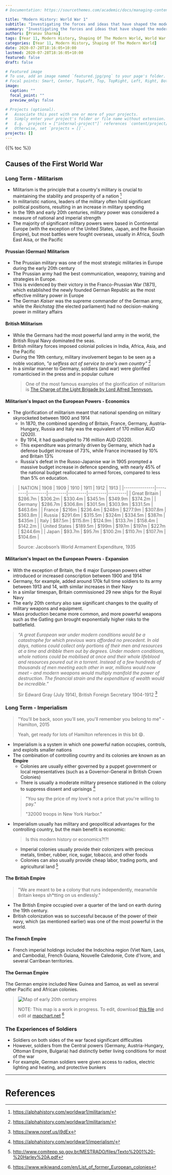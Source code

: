 ```yaml
---
# Documentation: https://sourcethemes.com/academic/docs/managing-content/

title: "Modern History: World War 1"
subtitle: "Investigating the forces and ideas that have shaped the modern world."
summary: "Investigating the forces and ideas that have shaped the modern world."
authors: [Pranav Sharma]
tags: [Year 11, Modern History, Shaping Of The Modern World, World War 1]
categories: [Year 11, Modern History, Shaping Of The Modern World]
date: 2020-07-28T18:16:05+10:00
lastmod: 2020-07-28T18:16:05+10:00
featured: false
draft: false

# Featured image
# To use, add an image named `featured.jpg/png` to your page's folder.
# Focal points: Smart, Center, TopLeft, Top, TopRight, Left, Right, BottomLeft, Bottom, BottomRight.
image:
  caption: ""
  focal_point: ""
  preview_only: false

# Projects (optional).
#   Associate this post with one or more of your projects.
#   Simply enter your project's folder or file name without extension.
#   E.g. `projects = ["internal-project"]` references `content/project/deep-learning/index.md`.
#   Otherwise, set `projects = []`.
projects: []
---
```


{{% toc %}}

<!-- Start Content below this line -->
## Causes of the First World War

### Long Term - Militarism
- Militarism is the principle that a country's military is crucial to maintaining the stability and prosperity of a nation [^1]
- In militaristic nations, leaders of the military often hold significant political positions, resulting in an increase in military spending
- In the 19th and early 20th centuries, military power was considered a measure of national and imperial strength
- The majority of significant military powers were based in Continental Europe (with the exception of the United States, Japan, and the Russian Empire), but most battles were fought overseas, usually in Africa, South East Aisa, or the Pacific
#### Prussian (German) Militarism
- The Prussian military was one of the most strategic militaries in Europe during the early 20th century
- The Prussian army had the best communication, weaponry, training and strategies in Europe.
- This is evidenced by their victory in the Franco-Prussian War (1871), which established the newly founded German Republic as the most effective military power in Europe
- The German *Kaiser* was the supreme commander of the German army, while the *Reichstag* (the elected parliament) had no decision-making power in military affairs
#### British Militarism
- While the Germans had the most powerful land army in the world, the British Royal Navy dominated the seas.
- British military forces imposed colonial policies in India, Africa, Asia, and the Pacific
- During the 19th century, military involvement began to be seen as a noble vocation, *"a selfless act of service to one's own country"* [^1]
- In a similar manner to Germany, soldiers (and war) were glorified romanticised in the press and in popular culture
  > One of the most famous examples of the glorification of militarism is [The Charge of the Light Brigade by Lord Alfred Tennyson.](https://www.poetryfoundation.org/poems/45319/the-charge-of-the-light-brigade)
#### Militarism's Impact on the European Powers - Economics
- The glorification of militarism meant that national spending on military skyrocketed between 1900 and 1914
  - In 1870, the combined spending of Britain, France, Germany, Austria-Hungary, Russia and Italy was the equivalent of 170 million AUD (2020).
  - By 1914, it had quadrupled to 716 million AUD (2020).
  - This expenditure was primarily driven by Germany, which had a defense budget increase of 73%, while France increased by 10% and Britain 13%
  - Russia's defeat in the Russo-Japanise war in 1905 prompted a massive budget increase in defence spending, with nearly 45% of the national budget reallocated to armed forces, compared to less than 5% on education.

>| NATION        | 1908    | 1909    | 1910    | 1911    | 1912    | 1913    |
|---------------|---------|---------|---------|---------|---------|---------|
| Great Britain | $286.7m | $306.2m | $330.4m | $345.1m | $349.9m | $374.2m |
| Germany       | $286.7m | $306.8m | $301.5m | $303.9m | $331.5m | $463.6m |
| France        | $216m   | $236.4m | $248m   | $277.9m | $307.8m | $363.8m |
| Russia        | $291.6m | $315.5m | $324m   | $334.5m | $387m   | $435m   |
| Italy         | $87.5m  | $115.8m | $124.9m | $133.7m | $158.4m | $142.2m |
| United States | $189.5m | $199m   | $197m   | $197m   | $227m   | $244.6m |
| Japan         | $93.7m  | $95.7m  | $100.2m | $110.7m | $107.7m | $104.6m |
>
> Source: Jacobson’s World Armament Expenditure, 1935
#### Militarism's Impact on the European Powers - Expansion
- With the exception of Britain, the 6 major European powers either introduced or increased conscription between 1900 and 1914
- Germany, for example, added around 170k full time soldiers to its army between 1913 and 14, with similar increases in their Navy
- In a similar timespan, Britain commissioned 29 new ships for the Royal Navy
- The early  20th century also saw significant changes to the quality of military weapons and equipment.
- Mass production became more common, and more powerful weapons such as the Gatling gun brought exponentially higher risks to the battlefield.
> *“A great European war under modern conditions would be a catastrophe for which previous wars afforded no precedent. In old days, nations could collect only portions of their men and resources at a time and dribble them out by degrees. Under modern conditions, whole nations could be mobilised at once and their whole lifeblood and resources poured out in a torrent. Instead of a few hundreds of thousands of men meeting each other in war, millions would now meet – and modern weapons would multiply manifold the power of destruction. The financial strain and the expenditure of wealth would be incredible.”*
>
> Sir Edward Gray (July 1914), British Foreign Secretary 1904-1912 [^2]

###  Long Term - Imperialism
> "You'll be back, soon you'll see, you'll remember you belong to me" - Hamilton, 2015
>
> Yeah, get ready for lots of Hamilton references in this bit :smile:.
- Imperialism is a system in which one powerful nation occupies, controls, and exploits smaller nations
- The combination of controlling country and its colonies are known as an **Empire**
  - Colonies are usually either governed by a puppet government or local representatives (such as a Governor-General in British Crown Colonies)
  - There is usually a moderate military presence stationed in the colony to suppress dissent and uprisings [^3]
  > "You say the price of my love's not a price that you're willing to pay."
  >
  > "32000 troops in New York Harbor."
- Imperialism usually has military and geopolitical advantages for the controlling country, but the main benefit is economic:
  > Is this modern history or economics?!?!
  - Imperial colonies usually provide their colonizers with precious metals, timber, rubber, rice, sugar, tobacco, and other foods
  - Colonies can also usually provide cheap labor, trading ports, and agricultural land [^4]
#### The British Empire
> "We are meant to be a colony that runs independently, meanwhile Britain keeps sh*tting on us endlessly."
- The British Empire occupied over a quarter of the land on earth during the 19th century.
- British colonization was so successful because of the power of their navy, which (as mentioned earlier) was one of the most powerful in the world.
#### The French Empire
- French imperial holdings included the Indochina region (Viet Nam, Laos, and Cambodia), French Guiana, Nouvelle Caledonie, Cote d'Ivore, and several Carribean territories.
#### The German Empire
The German empire included New Guinea and Samoa, as well as several other Pacific and African colonies.
> ![Map of early 20th century empires](files/Empires-1.png)
>
> NOTE: This map is a work in progress. To edit, download [this file](files/mapchartSave__world_subdivisions__Empires.txt) and edit at [mapchart.net](https://mapchart.net) [^5]

### The Experiences of Soldiers
- Soldiers on both sides of the war faced significant difficulties
- However, soldiers from the Central powers (Germany, Austria-Hungary, Ottoman Empire, Bulgaria) had distinctly better living conditions for most of the war
- For example, German soldiers were given access to radios, electric lighting and heating, and protective bunkers

<!-- End Content here -->
---
# References
<!-- Put references below this line. APA, Chicago, Harvard, MLA, and Turabin are all acceptable. -->
[^1]: https://alphahistory.com/worldwar1/militarism/
[^2]: https://www.noref.us/j9dEx
[^3]: https://alphahistory.com/worldwar1/imperialism/
[^4]: http://www.comitepp.sp.gov.br/MESTRADO/files/Texto%2001%20-%20Harley%20A.pdf
[^5]: https://www.wikiwand.com/en/List_of_former_European_colonies
